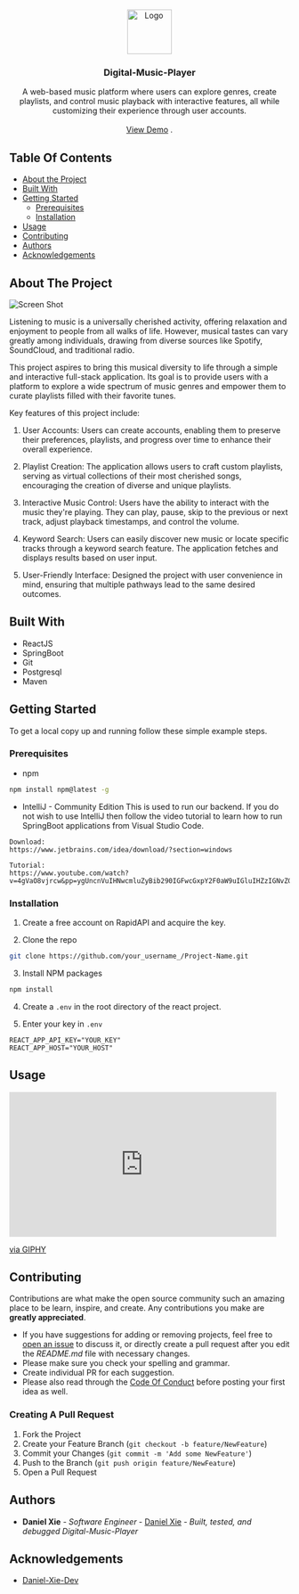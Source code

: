 <br/>
<p align="center">
  <a href="https://github.com/Daniel-Xie-Dev/Digital-Music-Player">
    <img src="https://m.media-amazon.com/images/I/51Ib3jYSStL._AC_UF894,1000_QL80_.jpg" alt="Logo" width="80" height="80">
  </a>

  <h3 align="center">Digital-Music-Player</h3>

  <p align="center">
    A web-based music platform where users can explore genres, create playlists, and control music playback with interactive features, all while customizing their experience through user accounts.
    <br/>
    <br/>
    <a href="https://youtu.be/-dwJMP6gUmk">View Demo</a>
    .
  </p>
</p>

## Table Of Contents

* [About the Project](#about-the-project)
* [Built With](#built-with)
* [Getting Started](#getting-started)
  * [Prerequisites](#prerequisites)
  * [Installation](#installation)
* [Usage](#usage)
* [Contributing](#contributing)
* [Authors](#authors)
* [Acknowledgements](#acknowledgements)

## About The Project

![Screen Shot](https://github.com/Daniel-Xie-Dev/HackBright/assets/74045563/d7fb5a94-e132-45af-90c9-198e7fa3dba2)

Listening to music is a universally cherished activity, offering relaxation and enjoyment to people from all walks of life. However, musical tastes can vary greatly among individuals, drawing from diverse sources like Spotify, SoundCloud, and traditional radio.

This project aspires to bring this musical diversity to life through a simple and interactive full-stack application. Its goal is to provide users with a platform to explore a wide spectrum of music genres and empower them to curate playlists filled with their favorite tunes.

Key features of this project include:

1. User Accounts: Users can create accounts, enabling them to preserve their preferences, playlists, and progress over time to enhance their overall experience.

2. Playlist Creation: The application allows users to craft custom playlists, serving as virtual collections of their most cherished songs, encouraging the creation of diverse and unique playlists.

3. Interactive Music Control: Users have the ability to interact with the music they're playing. They can play, pause, skip to the previous or next track, adjust playback timestamps, and control the volume. 

4. Keyword Search: Users can easily discover new music or locate specific tracks through a keyword search feature. The application fetches and displays results based on user input.

5. User-Friendly Interface: Designed the project with user convenience in mind, ensuring that multiple pathways lead to the same desired outcomes.

## Built With

- ReactJS
- SpringBoot
- Git
- Postgresql
- Maven

## Getting Started

To get a local copy up and running follow these simple example steps.

### Prerequisites

* npm

```sh
npm install npm@latest -g
```

* IntelliJ - Community Edition
This is used to run our backend. If you do not wish to use IntelliJ then follow the video tutorial to learn how to run SpringBoot applications from Visual Studio Code.

```
Download: 
https://www.jetbrains.com/idea/download/?section=windows

Tutorial:
https://www.youtube.com/watch?v=4gVaO8vjrcw&pp=ygUncnVuIHNwcmluZyBib290IGFwcGxpY2F0aW9uIGluIHZzIGNvZGUg
``` 

### Installation

1. Create a free account on RapidAPI and acquire the key.

2. Clone the repo

```sh
git clone https://github.com/your_username_/Project-Name.git
```

3. Install NPM packages

```sh
npm install
```
4. Create a `.env` in the root directory of the react project.

5. Enter your key in `.env`

```
REACT_APP_API_KEY="YOUR_KEY"
REACT_APP_HOST="YOUR_HOST"
```

## Usage

<iframe src="https://giphy.com/embed/vwSQ5P5nDO3UQhHHy8" width="480" height="260" frameBorder="0" class="giphy-embed"></iframe><p><a href="https://giphy.com/gifs/vwSQ5P5nDO3UQhHHy8">via GIPHY</a></p>

## Contributing

Contributions are what make the open source community such an amazing place to be learn, inspire, and create. Any contributions you make are **greatly appreciated**.
* If you have suggestions for adding or removing projects, feel free to [open an issue](https://github.com/Daniel-Xie-Dev/Digital-Music-Player/issues/new) to discuss it, or directly create a pull request after you edit the *README.md* file with necessary changes.
* Please make sure you check your spelling and grammar.
* Create individual PR for each suggestion.
* Please also read through the [Code Of Conduct](https://github.com/Daniel-Xie-Dev/Digital-Music-Player/blob/main/CODE_OF_CONDUCT.md) before posting your first idea as well.

### Creating A Pull Request

1. Fork the Project
2. Create your Feature Branch (`git checkout -b feature/NewFeature`)
3. Commit your Changes (`git commit -m 'Add some NewFeature'`)
4. Push to the Branch (`git push origin feature/NewFeature`)
5. Open a Pull Request

## Authors

* **Daniel Xie** - *Software Engineer* - [Daniel Xie](https://github.com/Daniel-Xie-Dev) - *Built, tested, and debugged Digital-Music-Player*

## Acknowledgements

* [Daniel-Xie-Dev](https://github.com/Daniel-Xie-Dev)

